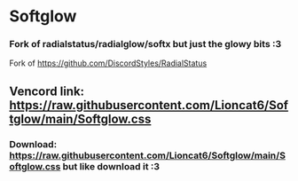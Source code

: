 # Softglow
### Fork of radialstatus/radialglow/softx but just the glowy bits :3

Fork of https://github.com/DiscordStyles/RadialStatus


## Vencord link: https://raw.githubusercontent.com/Lioncat6/Softglow/main/Softglow.css

### Download: https://raw.githubusercontent.com/Lioncat6/Softglow/main/Softglow.css but like download it :3
